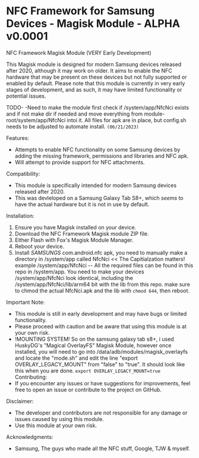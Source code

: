 # NFC Framework for Samsung Devices - Magisk Module - ALPHA v0.0001
NFC Framework Magisk Module (VERY Early Development)

This Magisk module is designed for modern Samsung devices released after 2020, although it may work on older. It aims to enable the NFC hardware that may be present on these devices but not fully supported or enabled by default. Please note that this module is currently in very early stages of development, and as such, it may have limited functionality or potential issues.

TODO-
-Need to make the module first check if /system/app/NfcNci exists and if not make dir if needed and move everything from module-root/system/app/NfcNci intoi it.
All files for apk are in place, but config.sh needs to be adjusted to automate install. ```(06/21/2023)```

Features:
- Attempts to enable NFC functionality on some Samsung devices by adding the missing framework, permissions and libraries and NFC apk.
- Will attempt to provide support for NFC attachments.

Compatibility:
- This module is specifically intended for modern Samsung devices released after 2020.
- This was devleloped on a Samsung Galaxy Tab S8+, which *seems* to have the actual hardware but it is not in use by default.

Installation:
1. Ensure you have Magisk installed on your device.
2. Download the NFC Framework Magisk module ZIP file.
3. Either Flash with Fox's Magisk Module Manager.
4. Reboot your device.
5. Install *SAMSUNGS* com.android.nfc apk, you need to manually make a directory in /system/app called NfcNci << The Capitialzation matters! example /system/app/NfcNci -- All the required files can be found in this repo in /system/app. You need to make your devices /system/app/NfcNci look identical, including the /system/app/NfcNci/lib/arm64 bit with the lib from this repo. make sure to chmod the actual NfcNci.apk and the lib with ```chmod 644```, then reboot.


Important Note:
- This module is still in early development and may have bugs or limited functionality.
- Please proceed with caution and be aware that using this module is at your own risk.
- !MOUNTING SYSTEM! So on the samsung galaxy tab s8+, i used HuskyDG's "Magical OverlayFS" Magisk Module, however once installed, you will need to go into /data/adb/modules/magisk_overlayfs and locate the "mode.sh" and edit the line "export OVERLAY_LEGACY_MOUNT" from "false" to "true". It should look like this when you are done. ```export OVERLAY_LEGACY_MOUNT=true```
Contributing:
- If you encounter any issues or have suggestions for improvements, feel free to open an issue or contribute to the project on GitHub.

Disclaimer:
- The developer and contributors are not responsible for any damage or issues caused by using this module.
- Use this module at your own risk.

Acknowledgments:
- Samsung, The guys who made all the NFC stuff, Google, TJW & myself.



